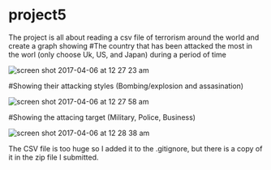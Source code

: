 # project5
The project is all about reading a csv file of terrorism around the world and create a graph showing
  #The country that has been attacked the most in the worl (only choose Uk, US, and Japan) during a period of time

![screen shot 2017-04-06 at 12 27 23 am](https://cloud.githubusercontent.com/assets/17325577/25013636/fefe64e2-2039-11e7-93f3-ec998e32e9a2.png)

  #Showing their attacking styles (Bombing/explosion and assasination)

![screen shot 2017-04-06 at 12 27 58 am](https://cloud.githubusercontent.com/assets/17325577/25013724/5d1fefdc-203a-11e7-9b57-b168f06d1533.png)

  #Showing the attacing target (Military, Police, Business)

![screen shot 2017-04-06 at 12 28 38 am](https://cloud.githubusercontent.com/assets/17325577/25013696/40c48af0-203a-11e7-8127-8cad8570b75a.png)




The CSV file is too huge so I added it to the .gitignore, but there is a copy of it in the zip file I submitted.
